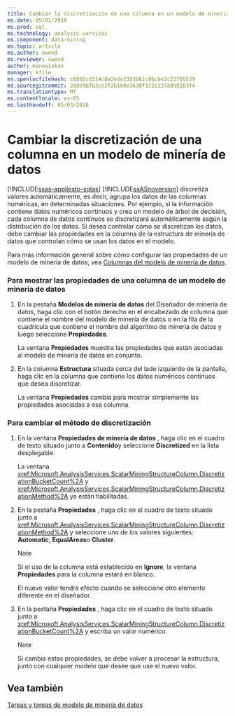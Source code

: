 ```yaml
---
title: Cambiar la discretización de una columna en un modelo de minería de datos | Documentos de Microsoft
ms.date: 05/01/2018
ms.prod: sql
ms.technology: analysis-services
ms.component: data-mining
ms.topic: article
ms.author: owend
ms.reviewer: owend
author: minewiskan
manager: kfile
ms.openlocfilehash: c0865cd314c8a2ede3353b61c06cbe3c22705539
ms.sourcegitcommit: 2ddc0bfb3ce2f2b160e3638f1c2c237a898263f4
ms.translationtype: MT
ms.contentlocale: es-ES
ms.lasthandoff: 05/03/2018
---
```

# <a name="change-the-discretization-of-a-column-in-a-mining-model"></a>Cambiar la discretización de una columna en un modelo de minería de datos
[!INCLUDE[ssas-appliesto-sqlas](../../includes/ssas-appliesto-sqlas.md)]
  [!INCLUDE[ssASnoversion](../../includes/ssasnoversion-md.md)] discretiza valores automáticamente, es decir, agrupa los datos de las columnas numéricas, en determinadas situaciones. Por ejemplo, si la información contiene datos numéricos continuos y crea un modelo de árbol de decisión, cada columna de datos continuos se discretizará automáticamente según la distribución de los datos. Si desea controlar cómo se discretizan los datos, debe cambiar las propiedades en la columna de la estructura de minería de datos que controlan cómo se usan los datos en el modelo.  
  
 Para más información general sobre cómo configurar las propiedades de un modelo de minería de datos, vea [Columnas del modelo de minería de datos](../../analysis-services/data-mining/mining-model-columns.md).  
  
### <a name="to-display-the-properties-for-a-mining-model-column"></a>Para mostrar las propiedades de una columna de un modelo de minería de datos  
  
1.  En la pestaña **Modelos de minería de datos** del Diseñador de minería de datos, haga clic con el botón derecho en el encabezado de columna que contiene el nombre del modelo de minería de datos o en la fila de la cuadrícula que contiene el nombre del algoritmo de minería de datos y luego seleccione **Propiedades**.  
  
     La ventana **Propiedades** muestra las propiedades que están asociadas al modelo de minería de datos en conjunto.  
  
2.  En la columna **Estructura** situada cerca del lado izquierdo de la pantalla, haga clic en la columna que contiene los datos numéricos continuos que desea discretizar.  
  
     La ventana **Propiedades** cambia para mostrar simplemente las propiedades asociadas a esa columna.  
  
### <a name="to-change-the-discretization-method"></a>Para cambiar el método de discretización  
  
1.  En la ventana **Propiedades de minería de datos** , haga clic en el cuadro de texto situado junto a **Contenido**y seleccione **Discretized** en la lista desplegable.  
  
     La ventana <xref:Microsoft.AnalysisServices.ScalarMiningStructureColumn.DiscretizationBucketCount%2A> y <xref:Microsoft.AnalysisServices.ScalarMiningStructureColumn.DiscretizationMethod%2A> ya están habilitadas.  
  
2.  En la pestaña **Propiedades** , haga clic en el cuadro de texto situado junto a <xref:Microsoft.AnalysisServices.ScalarMiningStructureColumn.DiscretizationMethod%2A> y seleccione uno de los valores siguientes: **Automatic**, **EqualAreas**o **Cluster**.  
  
    > [!NOTE]  
    >  Si el uso de la columna está establecido en **Ignore**, la ventana **Propiedades** para la columna estará en blanco.  
  
     El nuevo valor tendrá efecto cuando se seleccione otro elemento diferente en el diseñador.  
  
3.  En la pestaña **Propiedades** , haga clic en el cuadro de texto situado junto a <xref:Microsoft.AnalysisServices.ScalarMiningStructureColumn.DiscretizationBucketCount%2A> y escriba un valor numérico.  
  
    > [!NOTE]  
    >  Si cambia estas propiedades, se debe volver a procesar la estructura, junto con cualquier modelo que desee que use el nuevo valor.  
  
## <a name="see-also"></a>Vea también  
 [Tareas y tareas de modelo de minería de datos](../../analysis-services/data-mining/mining-model-tasks-and-how-tos.md)  
  
  
